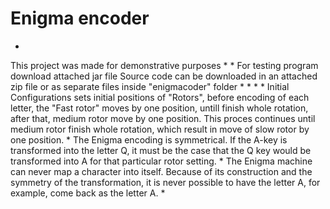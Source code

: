 # Enigma encoder
*
This project was made for demonstrative purposes
*
*
For testing program download attached jar file
Source code can be downloaded in an attached zip file or as separate files inside "enigmacoder" folder
*
*
*
*
Initial Configurations sets initial positions of "Rotors", before encoding of each letter, the "Fast rotor" moves by one position, untill finish whole rotation, after that, medium rotor move by one position. This proces continues until medium rotor finish whole rotation, which result in move of slow rotor by one position.
*
The Enigma encoding is symmetrical. If the A-key is transformed into the letter Q, 
it must be the case that the Q key would be
transformed into A for that particular rotor
setting.
*
The Enigma machine can never map a character 
into itself. Because of its construction and the symmetry of the transformation, it is never 
possible to have the letter A, for example,
come back as the letter A.
*
